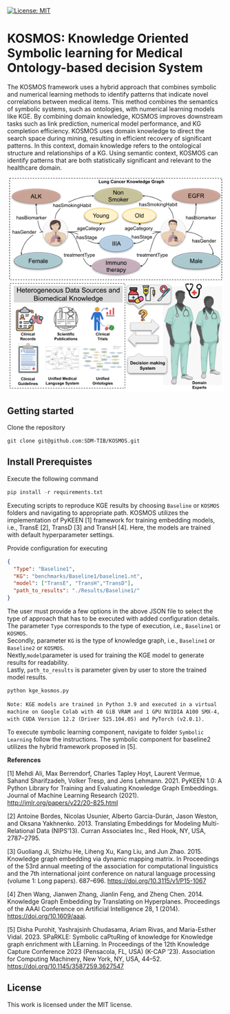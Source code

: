 [![License: MIT](https://img.shields.io/badge/License-MIT-yellow.svg)](LICENSE)
# KOSMOS: Knowledge Oriented Symbolic learning for Medical Ontology-based decision System

The KOSMOS framework uses a hybrid approach that combines symbolic and numerical learning methods to
identify patterns that indicate novel correlations between medical items. This method combines the
semantics of symbolic systems, such as ontologies, with numerical learning models like KGE.
By combining domain knowledge, KOSMOS improves downstream tasks such as link prediction,
numerical model performance, and KG completion efficiency. KOSMOS uses domain knowledge to direct the
search space during mining, resulting in efficient recovery of significant patterns.
In this context, domain knowledge refers to the ontological structure and relationships of a KG.
Using semantic context, KOSMOS can identify patterns that are both statistically significant
and relevant to the healthcare domain.

![KOSMOS](https://raw.githubusercontent.com/SDM-TIB/KOSMOS/main/images/MotivatingExample-WSDM25.png "KOSMOS")

## Getting started
Clone the repository
```git
git clone git@github.com:SDM-TIB/KOSMOS.git
```

## Install Prerequistes
Execute the following command
```python
pip install -r requirements.txt
```
Executing scripts to reproduce KGE results by choosing ``Baseline`` or ``KOSMOS`` folders and navigating to appropriate path. KOSMOS utilizes the implementation of PyKEEN [1] framework for training embedding models, i.e., TransE [2], TransD [3] and TransH [4]. Here, the models are trained with default hyperparameter settings.

Provide configuration for executing
```json
{
  "Type": "Baseline1",
  "KG": "benchmarks/Baseline1/baseline1.nt",
  "model": ["TransE", "TransH","TransD"],
  "path_to_results": "./Results/Baseline1/"
}
```
The user must provide a few options in the above JSON file to select the type of approach that has to be executed with added configuration details. <br>
The parameter ``Type`` corresponds to the type of execution, i.e., ```Baseline1``` or ```KOSMOS```.<br>
Secondly, parameter ``KG`` is the type of knowledge graph, i.e., ```Baseline1``` or ```Baseline2``` or ```KOSMOS```.<br>
Nextly,```model```parameter is used for training the KGE model to generate results for readability.<br>
Lastly, ```path_to_results``` is parameter given by user to store the trained model results.

```python
python kge_kosmos.py 
```
`Note: KGE models are trained in Python 3.9 and executed in a virtual machine on Google Colab with 40 GiB VRAM and 1
GPU NVIDIA A100 SMX-4, with CUDA Version 12.2 (Driver 525.104.05) and PyTorch (v2.0.1).`

To execute symbolic learning component, navigate to folder `Symbolic Learning` follow the instructions. The symbolic component for baseline2 utilizes the hybrid framework proposed in [5].


**References**

[1] Mehdi Ali, Max Berrendorf, Charles Tapley Hoyt, Laurent Vermue, Sahand Sharifzadeh, Volker Tresp, and Jens Lehmann. 2021. PyKEEN 1.0: A Python Library for Training and Evaluating Knowledge Graph Embeddings. Journal of Machine Learning Research (2021). http://jmlr.org/papers/v22/20-825.html

[2] Antoine Bordes, Nicolas Usunier, Alberto Garcia-Durán, Jason Weston, and Oksana Yakhnenko. 2013. Translating Embeddings for Modeling Multi-Relational Data (NIPS’13). Curran Associates Inc., Red Hook, NY, USA, 2787–2795.

[3] Guoliang Ji, Shizhu He, Liheng Xu, Kang Liu, and Jun Zhao. 2015. Knowledge graph embedding via dynamic mapping matrix. In Proceedings of the 53rd annual meeting of the association for computational linguistics and the 7th international joint conference on natural language processing (volume 1: Long papers). 687–696. https://doi.org/10.3115/v1/P15-1067

[4] Zhen Wang, Jianwen Zhang, Jianlin Feng, and Zheng Chen. 2014. Knowledge Graph Embedding by Translating on Hyperplanes. Proceedings of the AAAI Conference on Artificial Intelligence 28, 1 (2014). https://doi.org/10.1609/aaai. 

[5] Disha Purohit, Yashrajsinh Chudasama, Ariam Rivas, and Maria-Esther Vidal. 2023. SPaRKLE: Symbolic caPtuRing of knowledge for Knowledge graph enrichment with LEarning. In Proceedings of the 12th Knowledge Capture Conference 2023 (Pensacola, FL, USA) (K-CAP ’23). Association for Computing Machinery, New York, NY, USA, 44–52. https://doi.org/10.1145/3587259.3627547


## License
This work is licensed under the MIT license.
